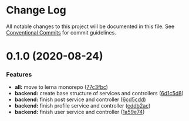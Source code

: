 # Change Log

All notable changes to this project will be documented in this file.
See [Conventional Commits](https://conventionalcommits.org) for commit guidelines.

# 0.1.0 (2020-08-24)


### Features

* **all:** move to lerna monorepo ([77c3fbc](https://github.com/diegoazh/project-starter/commit/77c3fbcb3de76c5bf3c0e3cc510f94442cc75752))
* **backend:** create base structure of services and controllers ([6d1c5d8](https://github.com/diegoazh/project-starter/commit/6d1c5d820662cef6366970d45164722fee0e3b69))
* **backend:** finish post service and controller ([6cd5cdd](https://github.com/diegoazh/project-starter/commit/6cd5cddca8cf9939a1e9dd61c7d4a67acd9d3d28))
* **backend:** finish profile service and controller ([cddb2ac](https://github.com/diegoazh/project-starter/commit/cddb2acf0639b98549ff0e8fad8c52ee11e0dc00))
* **backend:** finish user service and controller ([1a59e74](https://github.com/diegoazh/project-starter/commit/1a59e74655d8d27d4312a0be55c6104704002c38))
